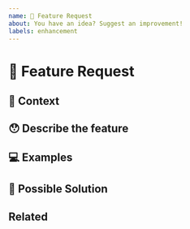 ```yaml
---
name: 🙋 Feature Request
about: You have an idea? Suggest an improvement!
labels: enhancement
---
```

<!---
Thanks for filing an issue 😄! Before you submit, please read the following:
Search open/closed issues before submitting since someone might have asked the same thing before!
Please provide a clear and concise description of what the feature would be.
-->

# 🙋 Feature Request
<!--- Provide a general summary of the new addition -->

## 🔦 Context
<!--- What are you trying to accomplish? How this new feature will help you? -->
<!--- Providing context helps us come up with a solution that is most useful in the real world -->

## 😯 Describe the feature
<!--- Tell us how the feature should work in your opinion -->


## 💻 Examples
<!-- Examples help us understand the requested feature better -->


## 💁 Possible Solution
<!--- Ideas how to implement this feature or a similar solution/workaround that already exists -->


## Related
<!--- list related issues, PRs, external links etc -->
